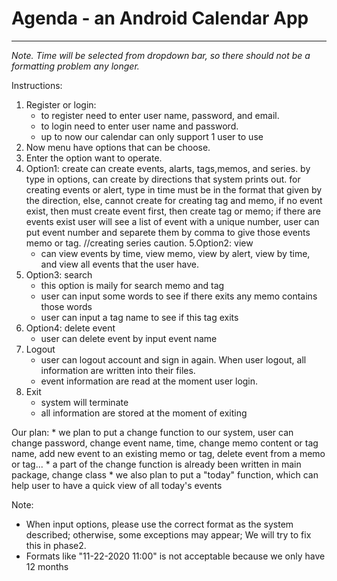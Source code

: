 # Agenda - an Android Calendar App
----
*Note. Time will be selected from dropdown bar, so there should not be a formatting problem any longer.*

Instructions:
1. Register or login:
    * to register need to enter user name, password, and email.
    * to login need to enter user name and password.
    * up to now our calendar can only support 1 user to use
2. Now menu have options that can be choose.
3. Enter the option want to operate.
4. Option1: create
    can create events, alarts, tags,memos, and series.
    by type in options, can create by directions that system prints out.
    for creating events or alert,  type in time must be in the format that given by the direction, else, cannot create
    for creating tag and memo, if no event exist, then must create event first, then create tag or memo; if there are
    events exist user will see a list of event with a unique number, user can put event number and separete them by
    comma to  give those events memo or tag.
    //creating series caution.
5.Option2: view
    * can view events by time, view memo, view by alert, view by time, and view all events that the user have.
6. Option3: search
    * this option is maily for search memo and tag
    * user can input some words to see if there exits any memo contains those words
    * user can input a tag name to see if this tag exits
7. Option4: delete event
    * user can delete event by input event name
8. Logout
    *  user can logout account and sign in again. When user logout, all information are written into their files.
    *  event information are read at the moment user login.
9. Exit
    * system will terminate
    * all information are stored at the moment of exiting

Our plan:
    * we plan to put a change function to our system, user can change password,
        change event name, time, change memo content or tag name, add new event to an existing memo or tag,
        delete event from a memo or tag...
    * a part of the change function is already been written in main package, change class
    * we also plan to put a "today" function, which can help user to have a
        quick view of all today's events

Note:
* When input options, please use the correct format as the system described; otherwise, some exceptions may appear;
  We will try to fix this in phase2.
* Formats like "11-22-2020 11:00" is not acceptable because we only have 12 months
